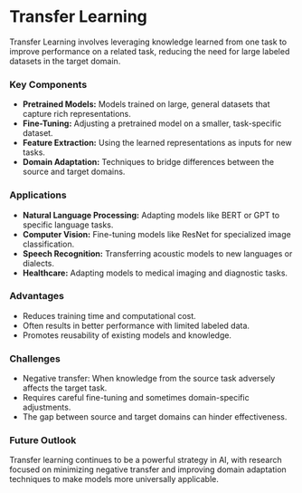 # Transfer Learning

Transfer Learning involves leveraging knowledge learned from one task to improve performance on a related task, reducing the need for large labeled datasets in the target domain.

### Key Components
- **Pretrained Models:** Models trained on large, general datasets that capture rich representations.
- **Fine-Tuning:** Adjusting a pretrained model on a smaller, task-specific dataset.
- **Feature Extraction:** Using the learned representations as inputs for new tasks.
- **Domain Adaptation:** Techniques to bridge differences between the source and target domains.

### Applications
- **Natural Language Processing:** Adapting models like BERT or GPT to specific language tasks.
- **Computer Vision:** Fine-tuning models like ResNet for specialized image classification.
- **Speech Recognition:** Transferring acoustic models to new languages or dialects.
- **Healthcare:** Adapting models to medical imaging and diagnostic tasks.

### Advantages
- Reduces training time and computational cost.
- Often results in better performance with limited labeled data.
- Promotes reusability of existing models and knowledge.

### Challenges
- Negative transfer: When knowledge from the source task adversely affects the target task.
- Requires careful fine-tuning and sometimes domain-specific adjustments.
- The gap between source and target domains can hinder effectiveness.

### Future Outlook
Transfer learning continues to be a powerful strategy in AI, with research focused on minimizing negative transfer and improving domain adaptation techniques to make models more universally applicable.
